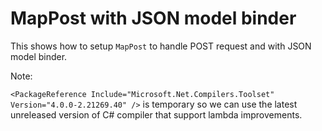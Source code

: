 # MapPost with JSON model binder

This shows how to setup `MapPost` to handle POST request and with JSON model binder.

Note:

```<PackageReference Include="Microsoft.Net.Compilers.Toolset" Version="4.0.0-2.21269.40" />``` is temporary so we can use the latest unreleased version of C# compiler that support lambda improvements.